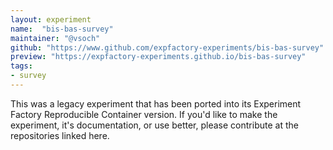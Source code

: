 ```yaml
---
layout: experiment
name:  "bis-bas-survey"
maintainer: "@vsoch"
github: "https://www.github.com/expfactory-experiments/bis-bas-survey"
preview: "https://expfactory-experiments.github.io/bis-bas-survey"
tags:
- survey
---
```


This was a legacy experiment that has been ported into its Experiment Factory Reproducible Container version. If you'd like to make the experiment, it's documentation, or use better, please contribute at the repositories linked here.

